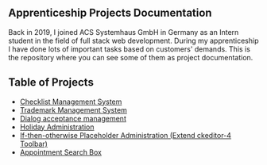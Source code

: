## Apprenticeship Projects Documentation
Back in 2019, I joined ACS Systemhaus GmbH in Germany as an Intern student in the field of full stack web development. During my apprenticeship I have done lots of important tasks based on customers' demands. This is the repository where you can see some of them as project documentation.

<!-- TABLE OF CONTENTS -->
## Table of Projects
- [Checklist Management System](https://github.com/smhabibjr/Apprenticeship-Project-Documentation/blob/main/ChecklistManagement.md)
- [Trademark Management System](https://github.com/smhabibjr/Apprenticeship-Project-Documentation/blob/main/TrademarkManagement.md)
- [Dialog acceptance management](https://github.com/smhabibjr/Apprenticeship-Project-Documentation/blob/main/DialogAcceptanceManagement.md)
- [Holiday Administration](https://github.com/smhabibjr/Apprenticeship-Project-Documentation/blob/main/HolidayAdministration.md)
- [If-then-otherwise Placeholder Administration (Extend ckeditor-4 Toolbar)](https://github.com/smhabibjr/Apprenticeship-Project-Documentation/blob/main/If-then-otherwise-placeholder-administration.md)
- [Appointment Search Box](https://github.com/smhabibjr/Apprenticeship-Project-Documentation/blob/main/appointment-search-box.md)

<!-- HOW TO RUN -->
